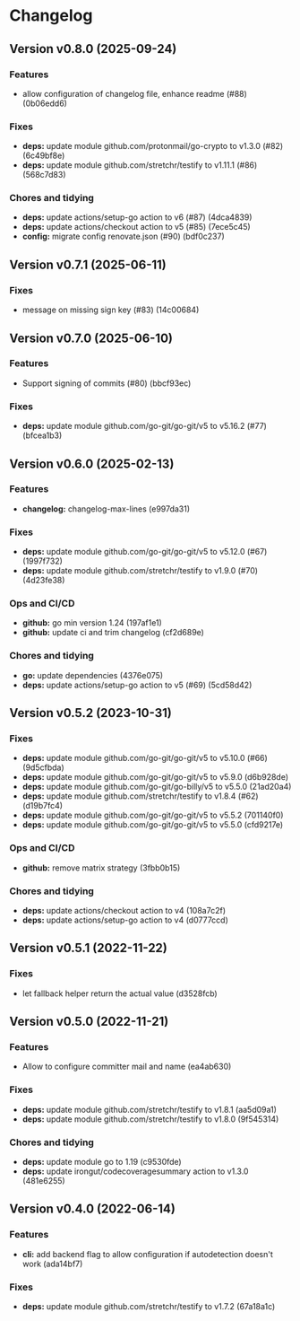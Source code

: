 # Changelog

## Version v0.8.0 (2025-09-24)

### Features

- allow configuration of changelog file, enhance readme (#88) (0b06edd6)

### Fixes

- **deps:** update module github.com/protonmail/go-crypto to v1.3.0 (#82) (6c49bf8e)
- **deps:** update module github.com/stretchr/testify to v1.11.1 (#86) (568c7d83)

### Chores and tidying

- **deps:** update actions/setup-go action to v6 (#87) (4dca4839)
- **deps:** update actions/checkout action to v5 (#85) (7ece5c45)
- **config:** migrate config renovate.json (#90) (bdf0c237)

## Version v0.7.1 (2025-06-11)

### Fixes

- message on missing sign key (#83) (14c00684)

## Version v0.7.0 (2025-06-10)

### Features

- Support signing of commits (#80) (bbcf93ec)

### Fixes

- **deps:** update module github.com/go-git/go-git/v5 to v5.16.2 (#77) (bfcea1b3)

## Version v0.6.0 (2025-02-13)

### Features

- **changelog:** changelog-max-lines (e997da31)

### Fixes

- **deps:** update module github.com/go-git/go-git/v5 to v5.12.0 (#67) (1997f732)
- **deps:** update module github.com/stretchr/testify to v1.9.0 (#70) (4d23fe38)

### Ops and CI/CD

- **github:** go min version 1.24 (197af1e1)
- **github:** update ci and trim changelog (cf2d689e)

### Chores and tidying

- **go:** update dependencies (4376e075)
- **deps:** update actions/setup-go action to v5 (#69) (5cd58d42)

## Version v0.5.2 (2023-10-31)

### Fixes

- **deps:** update module github.com/go-git/go-git/v5 to v5.10.0 (#66) (9d5cfbda)
- **deps:** update module github.com/go-git/go-git/v5 to v5.9.0 (d6b928de)
- **deps:** update module github.com/go-git/go-billy/v5 to v5.5.0 (21ad20a4)
- **deps:** update module github.com/stretchr/testify to v1.8.4 (#62) (d19b7fc4)
- **deps:** update module github.com/go-git/go-git/v5 to v5.5.2 (701140f0)
- **deps:** update module github.com/go-git/go-git/v5 to v5.5.0 (cfd9217e)

### Ops and CI/CD

- **github:** remove matrix strategy (3fbb0b15)

### Chores and tidying

- **deps:** update actions/checkout action to v4 (108a7c2f)
- **deps:** update actions/setup-go action to v4 (d0777ccd)

## Version v0.5.1 (2022-11-22)

### Fixes

- let fallback helper return the actual value (d3528fcb)

## Version v0.5.0 (2022-11-21)

### Features

- Allow to configure committer mail and name (ea4ab630)

### Fixes

- **deps:** update module github.com/stretchr/testify to v1.8.1 (aa5d09a1)
- **deps:** update module github.com/stretchr/testify to v1.8.0 (9f545314)

### Chores and tidying

- **deps:** update module go to 1.19 (c9530fde)
- **deps:** update irongut/codecoveragesummary action to v1.3.0 (481e6255)

## Version v0.4.0 (2022-06-14)

### Features

- **cli:** add backend flag to allow configuration if autodetection doesn't work (ada14bf7)

### Fixes

- **deps:** update module github.com/stretchr/testify to v1.7.2 (67a18a1c)
